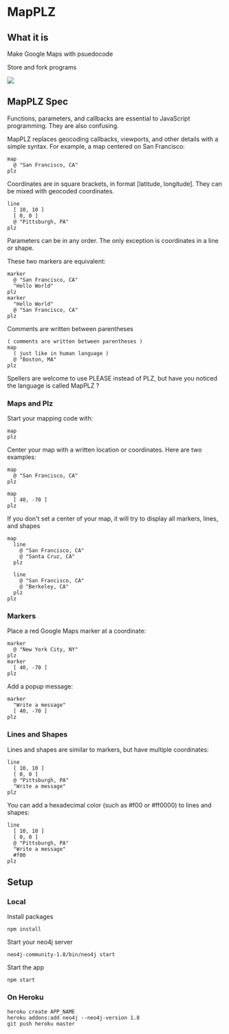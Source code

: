 # MapPLZ

## What it is

Make Google Maps with psuedocode

Store and fork programs

<img src="http://i.imgur.com/hiIJNjD.png"/>

## MapPLZ Spec

Functions, parameters, and callbacks are essential to JavaScript programming. They are also confusing.

MapPLZ replaces geocoding callbacks, viewports, and other details with a simple syntax. For example, a map centered on San Francisco:

    map
      @ "San Francisco, CA"
    plz

Coordinates are in square brackets, in format [latitude, longitude]. They can be mixed with geocoded coordinates.

    line
      [ 10, 10 ]
      [ 0, 0 ]
      @ "Pittsburgh, PA"
    plz

Parameters can be in any order. The only exception is coordinates in a line or shape.

These two markers are equivalent:

    marker
      @ "San Francisco, CA"
      "Hello World"
    plz
    marker
      "Hello World"
      @ "San Francisco, CA"
    plz

Comments are written between parentheses

    ( comments are written between parentheses )
    map
      ( just like in human language )
      @ "Boston, MA"
    plz

Spellers are welcome to use PLEASE instead of PLZ, but have you noticed the language is called MapPLZ ?

### Maps and Plz

Start your mapping code with:

    map
    plz

Center your map with a written location or coordinates. Here are two examples:

    map
      @ "San Francisco, CA"
    plz

    map
      [ 40, -70 ]
    plz

If you don't set a center of your map, it will try to display all markers, lines, and shapes

    map
      line
        @ "San Francisco, CA"
        @ "Santa Cruz, CA"
      plz
      
      line
        @ "San Francisco, CA"
        @ "Berkeley, CA"
      plz
    plz

### Markers

Place a red Google Maps marker at a coordinate:

    marker
      @ "New York City, NY"
    plz
    marker
      [ 40, -70 ]
    plz

Add a popup message:

    marker
      "Write a message"
      [ 40, -70 ]
    plz

### Lines and Shapes

Lines and shapes are similar to markers, but have multiple coordinates:

    line
      [ 10, 10 ]
      [ 0, 0 ]
      @ "Pittsburgh, PA"
      "Write a message"
    plz

You can add a hexadecimal color (such as #f00 or #ff0000) to lines and shapes:

    line
      [ 10, 10 ]
      [ 0, 0 ]
      @ "Pittsburgh, PA"
      "Write a message"
      #f00
    plz

## Setup

### Local

Install packages

    npm install

Start your neo4j server

    neo4j-community-1.8/bin/neo4j start

Start the app

    npm start

### On Heroku

    heroku create APP_NAME
    heroku addons:add neo4j --neo4j-version 1.8
    git push heroku master